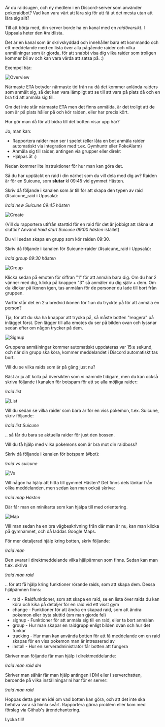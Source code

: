 Är du raidsugen, och ny medlem i en Discord-server som använder pokeraidbot? 
Vad kan vara värt att lära sig för att få ut det mesta utan att lära sig allt?

Till att börja med, din server borde ha en kanal med en *raidöversikt*. I Uppsala heter den #raidlista.

Det är en kanal som är skrivskyddad och innehåller bara ett kommando och ett meddelande
med en lista över alla pågående raider och vilka anmälningar som är gjorda,
för att snabbt visa dig vilka raider som troligen kommer bli av och kan vara värda att satsa på. :)

Exempel här:

![Overview](img/overview.png)

Närmaste ETA betyder närmaste tid från nu då det kommer anlända raiders som anmält sig, så
det kan vara lämpligt att se till att vara på plats då och en bra tid att anmäla sig till.

Om det inte står närmaste ETA men det finns anmälda, är det troligt att de som är på plats håller på och kör raiden,
eller har precis kört.

Hur gör man då för att bidra till det botten visar upp här?

Jo, man kan:
* Rapportera raider man ser i spelet (eller låta en bot anmäla raider automatiskt via integration med t.ex. Gymhuntr eller PokeAlarm)
* Anmäla sig till raider, antingen via grupper eller direkt
* Hjälpas åt :)

Nedan kommer lite instruktioner för hur man kan göra det.

Så du har upptäckt en raid i din närhet som du vill dela med dig av? Raiden är för en Suicune, som **slutar** kl 09:45 vid gymmet Hästen.

Skriv då följande i kanalen som är till för att skapa den typen av raid (#suicune_raid i Uppsala):

*!raid new Suicune 09:45 hästen*

![Create](img/started1.png)

(Vill du rapportera utifrån starttid för en raid för det är jobbigt att räkna ut sluttid?
Använd *!raid start Suicune 09:00 hästen* istället)

Du vill sedan skapa en grupp som kör raiden 09:30.

Skriv då följande i kanalen för Suicune-raider (#suicune_raid i Uppsala):

*!raid group 09:30 hästen*

![Group](img/started2.png)

Klicka sedan på emoten för siffran "1" för att anmäla bara dig. Om du har 2 vänner med dig, klicka på knappen "3" så anmäler du dig själv + dem.
Om du klickar på ikonen igen, tas anmälan för de personer du lade till bort från gruppen.

Varför står det en 2:a bredvid ikonen för 1:an du tryckte på för att anmäla en person? 

Tja, för att du ska ha knappar att trycka på, så måste botten "reagera" på inlägget först. 
Den lägger till alla emotes du ser på bilden ovan och lyssnar sedan efter om någon trycker på dem. 

![Signup](img/started3.png)

Gruppens anmälningar kommer automatiskt uppdateras var 15:e sekund, och när din grupp ska köra, kommer meddelandet i Discord automatiskt tas bort.

Vill du se vilka raids som är på gång just nu?

Bäst är ju att kolla på översikten som vi nämnde tidigare, men du kan också skriva följande i kanalen för 
botspam för att se alla möjliga raider:

*!raid list*

![List](img/raidlist.png)

Vill du sedan se vilka raider som bara är för en viss pokemon, t.ex. Suicune, skriv följande:

*!raid list Suicune*

.. så får du bara se aktuella raider för just den bossen.

Vill du få hjälp med vilka pokemons som är bra mot din raidboss?

Skriv då följande i kanalen för botspam (#bot):

*!raid vs suicune*

![Vs](img/started4.png)

Vill någon ha hjälp att hitta till gymmet Hästen? Det finns dels länkar från olika meddelanden, 
men sedan kan man också skriva:

*!raid map Hästen*

Där får man en minikarta som kan hjälpa till med orientering. 

![Map](img/started5.png)

Vill man sedan ha en bra vägbeskrivning från där man är nu, kan man klicka på gymnamnet, 
och då laddas Google Maps.

För mer detaljerad hjälp kring botten, skriv följande:

*!raid man*

Den svarar i direktmeddelande vilka hjälpämnen som finns. Sedan kan man t.ex. skriva

*!raid man raid*

.. för att få hjälp kring funktioner rörande raids, som att skapa dem. Dessa hjälpämnen finns:

* raid - Raidfunktioner, som att skapa en raid, se en lista över raids du kan köra och kika på detaljer för en raid vid ett visst gym
* change - Funktioner för att ändra en skapad raid, som att ändra pokemon eller byta sluttid (om man gjorde fel)
* signup - Funktioner för att anmäla sig till en raid, eller ta bort anmälan
* group - Hur man skapar en raidgrupp enligt bilden ovan och hur det funkar
* tracking - Hur man kan använda botten för att få meddelande om en raid skapas för en viss pokemon man är intresserad av
* install - Hur en serveradministratör får botten att fungera

Skriver man följande får man hjälp i direktmeddelande:

*!raid man raid dm*

Skriver man såhär får man hjälp antingen i DM eller i serverchatten, beroende på vilka inställningar ni har för er server:

*!raid man raid*

Hoppas detta ger en idé om vad botten kan göra, och att det inte ska behöva vara så himla svårt. 
Rapportera gärna problem eller kom med förslag via Github's ärendehantering.

Lycka till!